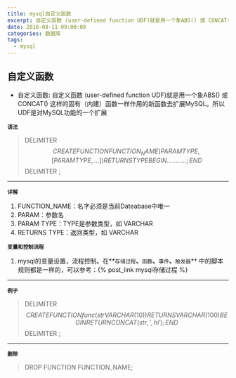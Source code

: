 ```yaml
---
title: mysql自定义函数
excerpt: 自定义函数 (user-defined function UDF)就是用一个象ABS() 或 CONCAT() 这样的固有（内建）函数一样作用的新函数去扩展MySQL。所以UDF是对MySQL功能的一个扩展
date: 2016-08-11 09:00:00
categories: 数据库
tags:
  - mysql
---
```


## 自定义函数

- 自定义函数:  自定义函数 (user-defined function UDF)就是用一个象ABS() 或 CONCAT() 这样的固有（内建）函数一样作用的新函数去扩展MySQL。所以UDF是对MySQL功能的一个扩展

**`语法`**
> DELIMITER $$
> CREATE
> FUNCTION FUNCTION_NAME(PARAM TYPE,[PARAM TYPE,...])
> RETURNS TYPE
> BEGIN
> ...........;
> END$$
> DELIMITER ;

----------

**`详解`**

1. FUNCTION_NAME：名字必须是当前Dateabase中唯一
2. PARAM：参数名
3. PARAM TYPE：TYPE是参数类型，如 VARCHAR
4. RETURNS TYPE：返回类型，如 VARCHAR

**`变量和控制流程`**

1. mysql的变量设置，流程控制。在**`存储过程`**、**`函数`**、**`事件`**、**`触发器`**
   中的脚本规则都是一样的，可以参考：{% post_link mysql存储过程 %}

----------

**`例子`**
> DELIMITER $$
> CREATE
> FUNCTION func(str VARCHAR(10))
> RETURNS VARCHAR(100)
> BEGIN
> RETURN CONCAT(str,', hi');
> END$$
> DELIMITER ;

----------

**`删除`**
> DROP FUNCTION FUNCTION_NAME;